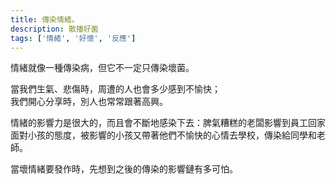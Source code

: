 ```yaml
---
title: 傳染情緒。
description: 散播好菌
tags: ['情緒', '好懷', '反應']
---
```

情緒就像一種傳染病，但它不一定只傳染壞菌。

當我們生氣、悲傷時，周遭的人也會多少感到不愉快；  
我們開心分享時，別人也常常跟著高興。

情緒的影響力是很大的，而且會不斷地感染下去：脾氣糟糕的老闆影響到員工回家面對小孩的態度，被影響的小孩又帶著他們不愉快的心情去學校，傳染給同學和老師。

當壞情緒要發作時，先想到之後的傳染的影響鏈有多可怕。
